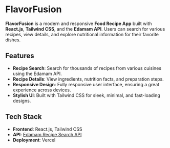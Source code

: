 # FlavorFusion

**FlavorFusion** is a modern and responsive **Food Recipe App** built with **React.js**, **Tailwind CSS**, and the **Edamam API**. Users can search for various recipes, view details, and explore nutritional information for their favorite dishes.

## Features

- **Recipe Search**: Search for thousands of recipes from various cuisines using the Edamam API.
- **Recipe Details**: View ingredients, nutrition facts, and preparation steps.
- **Responsive Design**: Fully responsive user interface, ensuring a great experience across devices.
- **Stylish UI**: Built with Tailwind CSS for sleek, minimal, and fast-loading designs.

## Tech Stack

- **Frontend**: React.js, Tailwind CSS
- **API**: [Edamam Recipe Search API](https://developer.edamam.com/edamam-recipe-api)
- **Deployment**: Vercel

